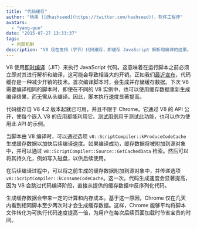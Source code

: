 ```yaml
---
title: "代码缓存"
author: "杨果 ([@hashseed](https://twitter.com/hashseed))，软件工程师"
avatars: 
  - "yang-guo"
date: "2015-07-27 13:33:37"
tags: 
  - 内部机制
description: "V8 现在支持（字节）代码缓存，即缓存 JavaScript 解析和编译的结果。"
---
```

V8 使用[即时编译](https://en.wikipedia.org/wiki/Just-in-time_compilation)（JIT）来执行 JavaScript 代码。这意味着在运行脚本之前必须立即对其进行解析和编译，这可能会导致相当大的开销。正如我们[最近宣布](https://blog.chromium.org/2015/03/new-javascript-techniques-for-rapid.html)，代码缓存是一种减少开销的技术。首次编译脚本时，会生成并存储缓存数据。下次 V8 需要编译相同的脚本时，即使在不同的 V8 实例中，也可以使用缓存数据重新生成编译结果，而无需从头编译。因此，脚本执行速度显著提高。

<!--truncate-->
代码缓存自 V8 4.2 版本起就已可用，并且不限于 Chrome。它通过 V8 的 API 公开，使每个嵌入 V8 的应用都能利用它。[测试用例](https://chromium.googlesource.com/v8/v8.git/+/4.5.56/test/cctest/test-api.cc#21090)用于测试此功能，也可以作为使用此 API 的示例。

当脚本由 V8 编译时，可以通过选项 `v8::ScriptCompiler::kProduceCodeCache` 生成缓存数据以加快后续编译速度。如果编译成功，缓存数据将被附加到源对象中，并可以通过 `v8::ScriptCompiler::Source::GetCachedData` 检索。然后可以将其持久化，例如写入磁盘，以供后续使用。

在后续编译过程中，可以将之前生成的缓存数据附加到源对象中，并传递选项 `v8::ScriptCompiler::kConsumeCodeCache`。这一次，代码生成速度会显著提高，因为 V8 会跳过代码编译阶段，直接从提供的缓存数据中反序列化代码。

生成缓存数据会带来一定的计算和内存成本。基于这一原因，Chrome 仅在几天内看到相同脚本至少两次时才会生成缓存数据。这样，Chrome 能够平均将脚本文件转化为可执行代码速度提高一倍，为用户在每次后续页面加载时节省宝贵的时间。
